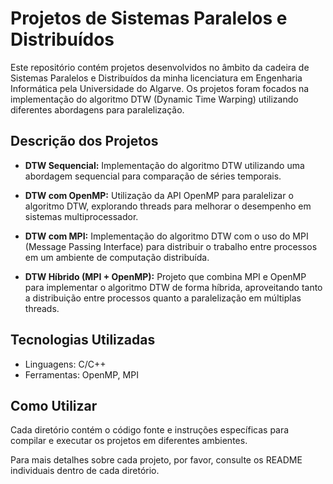 # Projetos de Sistemas Paralelos e Distribuídos

Este repositório contém projetos desenvolvidos no âmbito da cadeira de Sistemas Paralelos e Distribuídos da minha licenciatura em Engenharia Informática pela Universidade do Algarve. Os projetos foram focados na implementação do algoritmo DTW (Dynamic Time Warping) utilizando diferentes abordagens para paralelização.

## Descrição dos Projetos

- **DTW Sequencial:** Implementação do algoritmo DTW utilizando uma abordagem sequencial para comparação de séries temporais.

- **DTW com OpenMP:** Utilização da API OpenMP para paralelizar o algoritmo DTW, explorando threads para melhorar o desempenho em sistemas multiprocessador.

- **DTW com MPI:** Implementação do algoritmo DTW com o uso do MPI (Message Passing Interface) para distribuir o trabalho entre processos em um ambiente de computação distribuída.
  
- **DTW Híbrido (MPI + OpenMP):** Projeto que combina MPI e OpenMP para implementar o algoritmo DTW de forma híbrida, aproveitando tanto a distribuição entre processos quanto a paralelização em múltiplas threads.

## Tecnologias Utilizadas

- Linguagens: C/C++
- Ferramentas: OpenMP, MPI

## Como Utilizar

Cada diretório contém o código fonte e instruções específicas para compilar e executar os projetos em diferentes ambientes. 

Para mais detalhes sobre cada projeto, por favor, consulte os README individuais dentro de cada diretório.
